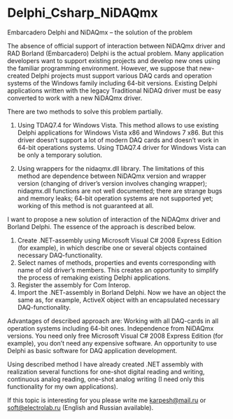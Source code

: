 # Delphi_Csharp_NiDAQmx
Embarcadero Delphi and NiDAQmx – the solution of the problem

The absence of official support of interaction between NiDAQmx driver
and RAD Borland (Embarcadero) Delphi is the actual problem. Many
application developers want to support existing projects and develop new
ones using the familiar programming environment. However, we suppose
that new-created Delphi projects must support various DAQ cards and
operation systems of the Windows family including 64-bit versions.
Existing Delphi applications written with the legacy Traditional NiDAQ
driver must be easy converted to work with a new NiDAQmx driver.

There are two methods to solve this problem partially.

1. Using TDAQ7.4 for Windows Vista. This method allows to use existing
Delphi applications for Windows Vista x86 and Windows 7 x86. But this
driver doesn’t support a lot of modern DAQ cards and doesn’t work in
64-bit operations systems. Using TDAQ7.4 driver for Windows Vista can be
only a temporary solution.

2. Using wrappers for the nidaqmx.dll library. The limitations of this
method are dependence between NiDAQmx version and wrapper version
(changing of driver’s version involves changing wrapper); nidaqmx.dll
functions are not well documented; there are strange bugs and memory
leaks; 64-bit operation systems are not supported yet; working of this
method is not guaranteed at all.

I want to propose a new solution of interaction of the NiDAQmx driver
and Borland Delphi. The essence of the approach is described below.

1. Create .NET-assembly using Microsoft Visual C# 2008 Express Edition
(for example), in which describe one or several objects  contained
necessary DAQ-functionality.
2. Select names of methods, properties and events corresponding with
name of old driver’s members. This creates an opportunity to simplify
the process of remaking existing Delphi applications.
3. Register the assembly for Com Interop.
4. Import the .NET-assembly in Borland Delphi. Now we have an object the
same as, for example, ActiveX object with an encapsulated necessary
DAQ-functionality.

Advantages of described approach are:
Working with all DAQ-cards in all operation systems including 64-bit
ones.
Independence from NiDAQmx versions.
You need only free Microsoft Visual C# 2008 Express Edition (for
example), you don’t need any expensive software.
An opportunity to use Delphi as basic software for DAQ application
development.

Using described method I have already created .NET assembly with
realization several functions for one-shot digital reading and writing,
continuous analog reading, one-shot analog writing (I need only this
functionality for my own applications).

If this topic is interesting for you please write me karpesh@mail.ru or
soft@electrolab.ru (English and Russian available).
